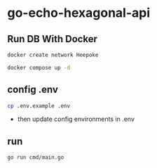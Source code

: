 # go-echo-hexagonal-api

## Run DB With Docker

```bash
docker create network Heepoke
```

```bash 
docker compose up -d
```

## config .env

```bash
cp .env.example .env
```

- then update config environments in .env

## run

```bash
go run cmd/main.go
```
